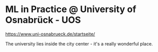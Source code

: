 # ML in Practice @ University of Osnabrück - UOS

https://www.uni-osnabrueck.de/startseite/


The university lies inside the city center - it's a really wonderful place.

